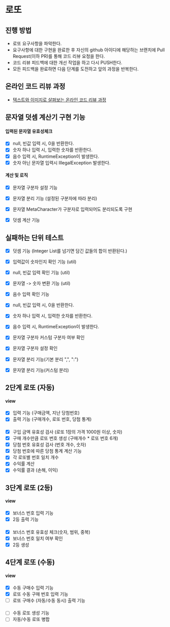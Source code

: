 # 로또
## 진행 방법
* 로또 요구사항을 파악한다.
* 요구사항에 대한 구현을 완료한 후 자신의 github 아이디에 해당하는 브랜치에 Pull Request(이하 PR)를 통해 코드 리뷰 요청을 한다.
* 코드 리뷰 피드백에 대한 개선 작업을 하고 다시 PUSH한다.
* 모든 피드백을 완료하면 다음 단계를 도전하고 앞의 과정을 반복한다.

## 온라인 코드 리뷰 과정
* [텍스트와 이미지로 살펴보는 온라인 코드 리뷰 과정](https://github.com/next-step/nextstep-docs/tree/master/codereview)

## 문자열 덧셈 계산기 구현 기능
#### 입력된 문자열 유효성체크 
* [X] null, 빈값 입력 시, 0을 반환한다.
* [X] 숫자 하나 입력 시, 입력한 숫자를 반환한다. 
* [X] 음수 입력 시, RuntimeException이 발생한다. 
* [X] 숫자 아닌 문자열 입력시 IllegalException 발생한다. 

#### 계산 및 로직 
* [X] 문자열 구분자 설정 기능
* [X] 문자열 분리 기능 (설정된 구분자에 따라 분리)
* [X] 문자열 MetaCharacter가 구분자로 입력되어도 분리되도록 구현

* [X] 덧셈 계산 기능

## 실패하는 단위 테스트
* [X] 덧셈 기능 (Integer List를 넘기면 담긴 값들의 합이 반환된다.)
* [X] 입력값이 숫자인지 확인 기능 (util)
* [X] null, 빈값 입력 확인 기능 (util)
* [X] 문자열 -> 숫자 변환 기능 (util)

* [X] 음수 입력 확인 기능 
* [X] null, 빈값 입력 시, 0을 반환한다.
* [X] 숫자 하나 입력 시, 입력한 숫자를 반환한다. 
* [X] 음수 입력 시, RuntimeException이 발생한다. 

* [X] 문자열 구분자 커스텀 구분자 여부 확인
* [X] 문자열 구분자 설정 확인
* [X] 문자열 분리 기능(기본 분리 ",", ":")
* [X] 문자열 분리 기능(커스텀 분리)

## 2단계 로또 (자동)
#### view
* [X] 입력 기능 (구매금액, 지난 당첨번호)
* [X] 출력 기능 (구매개수, 로또 번호, 당첨 통계)

#### 
* [X] 구입 금액 유효성 검사 (로또 1장의 가격 1000원 이상, 숫자)
* [X] 구매 개수만큼 로또 번호 생성 (구매개수 * 로또 번호 6개)
* [X] 당첨 번호 유효성 검사 (번호 개수, 숫자)
* [X] 당첨 번호에 따른 당첨 통계 계산 기능
* [X] 각 로또별 번호 일치 개수 
* [X] 수익률 계산
* [X] 수익률 결과 (손해, 이익)

## 3단계 로또 (2등)
#### view
* [X] 보너스 번호 입력 기능 
* [X] 2등 출력 기능

#### 
* [X] 보너스 번호 유효성 체크(숫자, 범위, 중복)
* [X] 보너스 번호 일치 여부 확인
* [X] 2등 생성

## 4단계 로또 (수동)
#### view
* [X] 수동 구매수 입력 기능 
* [X] 로또 수동 구매 번호 입력 기능
* [ ] 로또 구매수 (자동/수동 동시) 출력 기능 

#### 
* [ ] 수동 로또 생성 기능
* [ ] 자동/수동 로또 병합